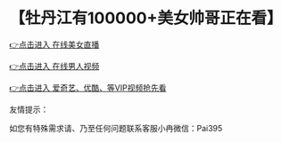 # 【牡丹江有100000+美女帅哥正在看】


 [👉点击进入 在线美女直播](http://t.cn/EUnK37n)

 [👉点击进入 在线男人视频](http://t.cn/EUnK37n)
 
 [👉点击进入 爱奇艺、优酷、等VIP视频抢先看](http://t.cn/EUnK37n)

友情提示：

如您有特殊需求请、乃至任何问题联系客服小冉微信：Pai395
 
